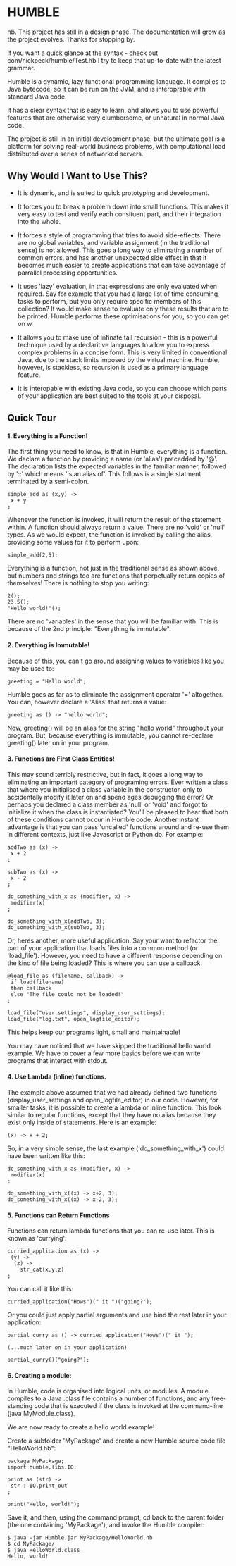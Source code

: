 HUMBLE
======================

nb. This project has still in a design phase. The documentation will grow as the project evolves. Thanks for stopping by.

If you want a quick glance at the syntax - check out com/nickpeck/humble/Test.hb I try to keep that up-to-date with the latest grammar.

Humble is a dynamic, lazy functional programming language. It compiles to Java bytecode, so it can be run on the JVM, and is interoprable with standard Java code.

It has a clear syntax that is easy to learn, and allows you to use powerful features that are otherwise very clumbersome, or unnatural in normal Java code.

The project is still in an initial development phase, but the ultimate goal is a platform for solving real-world business problems, with computational load distributed over a series of networked servers.

Why Would I Want to Use This?
-----------------------------
* It is dynamic, and is suited to quick prototyping and development.

* It forces you to break a problem down into small functions. This makes it very easy to test and verify each consituent part, and their integration into the whole.

* It forces a style of programming that tries to avoid side-effects. There are no global variables, and variable assignment (in the traditional sense) is not allowed. This goes a long way to eliminating a number of common errors, and has another unexpected side effect in that it becomes much easier to create applications that can take advantage of parrallel processing opportunities.

* It uses 'lazy' evaluation, in that expressions are only evaluated when required. Say for example that you had a large list of time consuming tasks to perform, but you only require specific members of this collection? It would make sense to evaluate only these results that are to be printed. Humble performs these optimisations for you, so you can get on w

* It allows you to make use of infinate tail recursion - this is a powerful technique used by a declaritive languages to allow you to express complex problems in a concise form. This is very limited in conventional Java, due to the stack limits imposed by the virtual machine. Humble, however, is stackless, so recursion is used as a primary language feature.

* It is interopable with existing Java code, so you can choose which parts of your application are best suited to the tools at your disposal.

Quick Tour
----------

#### 1. Everything is a Function!
The first thing you need to know, is that in Humble, everything is a function. We declare a function by providing a name (or 'alias') precedded by '@'. The declaration lists the expected variables in the familiar manner, followed by '::' which means 'is an alias of'. This follows is a single statment terminated by a semi-colon.

	simple_add as (x,y) ->
	 x + y
	;

Whenever the function is invoked, it will return the result of the statement within. A function should always return a value. There are no 'void' or 'null' types. As we would expect, the function is invoked by calling the alias, providing some values for it to perform upon:

	simple_add(2,5);

Everything is a function, not just in the traditional sense as shown above, but numbers and strings too are functions that perpetually return copies of themselves! There is nothing to stop you writing:

	2();
	23.5();
	"Hello world!"();

There are no 'variables' in the sense that you will be familiar with. This is because of the 2nd principle: "Everything is immutable".


#### 2. Everything is Immutable!
Because of this, you can't go around assigning values to variables like you may be used to:

	greeting = "Hello world";

Humble goes as far as to eliminate the assignment operator '='  altogether. You can, however declare a 'Alias' that returns a value:

	greeting as () -> "hello world";

Now, greeting() will be an alias for the string "hello world" throughout your program. But, because everything is immutable, you cannot re-declare greeting() later on in your program.

#### 3. Functions are First Class Entities!

This may sound terribly restrictive, but in fact, it goes a long way to eliminating an important category of programing errors. Ever written a class that where you initialised a class variable in the constructor, only to accidentally modify it later on and spend ages debugging the error? Or perhaps you declared a class member as 'null' or 'void' and forgot to initialize it when the class is instantiated? You'll be pleased to hear that both of these conditions cannot occur in Humble code. Another instant advantage is that you can pass 'uncalled' functions around and re-use them in different contexts, just like Javascript or Python do. For example:

	addTwo as (x) ->
	 x + 2
	;

	subTwo as (x) ->
	 x - 2
	;

	do_something_with_x as (modifier, x) ->
	 modifier(x)
	;

	do_something_with_x(addTwo, 3);
	do_something_with_x(subTwo, 3);

Or, heres another, more useful application. Say your want to refactor the part of your application that loads files into a common method (or 'load_file'). However, you need to have a different response depending on the kind of file being loaded? This is where you can use a callback:

	@load_file as (filename, callback) ->
	 if load(filename)
	 then callback
	 else "The file could not be loaded!"
	;

	load_file("user.settings", display_user_settings);
	load_file("log.txt", open_logfile_editor);

This helps keep our programs light, small and maintainable!

You may have noticed that we have skipped the traditional hello world example. We have to cover a few more basics before we can write programs that interact with stdout.

#### 4. Use Lambda (inline) functions.

The example above assumed that we had already defined two functions (display_user_settings and open_logfile_editor) in our code. However, for smaller tasks, it is possible to create a lambda or inline function. This look similar to regular functions, except that they have no alias because they exist only inside of statements. Here is an example:

	(x) -> x + 2;

So, in a very simple sense, the last example ('do_something_with_x') could have been written like this:


	do_something_with_x as (modifier, x) ->
	 modifier(x)
	;

	do_something_with_x((x) -> x+2, 3);
	do_something_with_x((x) -> x-2, 3);


#### 5. Functions can Return Functions

Functions can return lambda functions that you can re-use later. This is known as 'currying':

	curried_application as (x) ->
	 (y) ->
	  (z) ->
	    str_cat(x,y,z)
	;

You can call it like this:

	curried_application("Hows")(" it ")("going?");

Or you could just apply partial arguments and use bind the rest later in your application:
	 
	partial_curry as () -> curried_application("Hows")(" it ");

	(...much later on in your application)

	partial_curry()("going?");

#### 6. Creating a module:
In Humble, code is organised into logical units, or modules. A module compiles to a Java .class file contains a number of functions, and any free-standing code that is executed if the class is invoked at the command-line (java MyModule.class).

We are now ready to create a hello world example!

Create a subfolder 'MyPackage' and create a new Humble source code file "HelloWorld.hb":

	package MyPackage;
	import humble.libs.IO;

	print as (str) ->
	 str : IO.print_out
	;

	print("Hello, world!");

Save it, and then, using the command prompt, cd back to the parent folder (the one containing 'MyPackage'), and invoke the Humble compiler:


	$ java -jar Humble.jar MyPackage/HelloWorld.hb
	$ cd MyPackage/
	$ java HelloWorld.class
	Hello, world!
